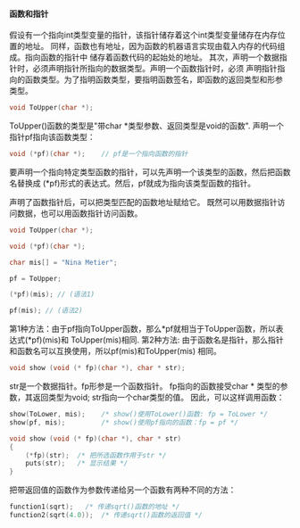 #### 函数和指针
假设有一个指向int类型变量的指针，该指针储存着这个int类型变量储存在内存位置的地址。
同样，函数也有地址，因为函数的机器语言实现由载入内存的代码组成。指向函数的指针中
储存着函数代码的起始处的地址。
其次，声明一个数据指针时，必须声明指针所指向的数据类型。声明一个函数指针时，必须
声明指针指向的函数类型。为了指明函数类型，要指明函数签名，即函数的返回类型和形参
类型。
```c
void ToUpper(char *);
```
ToUpper()函数的类型是"带char *类型参数、返回类型是void的函数".
声明一个指针pf指向该函数类型：
```c
void (*pf)(char *);    // pf是一个指向函数的指针
```

要声明一个指向特定类型函数的指针，可以先声明一个该类型的函数，然后把函数名替换成
(*pf)形式的表达式。然后，pf就成为指向该类型函数的指针。

声明了函数指针后，可以把类型匹配的函数地址赋给它。
既然可以用数据指针访问数据，也可以用函数指针访问函数。
```c
void ToUpper(char *);

void (*pf)(char *);

char mis[] = "Nina Metier";

pf = ToUpper;

(*pf)(mis); // (语法1)

pf(mis); // (语法2)
```
第1种方法：由于pf指向ToUpper函数，那么*pf就相当于ToUpper函数，所以表达式(*pf)(mis)和
ToUpper(mis)相同.
第2种方法: 由于函数名是指针，那么指针和函数名可以互换使用，所以pf(mis)和ToUpper(mis)
相同。

```c
void show (void (* fp)(char *), char * str);
```
str是一个数据指针。fp形参是一个函数指针。
fp指向的函数接受char * 类型的参数，其返回类型为void; str指向一个char类型的值。
因此，可以这样调用函数：
```c
show(ToLower, mis);    /* show()使用ToLower()函数: fp = ToLower */
show(pf, mis);         /* show()使用pf指向的函数：fp = pf */

void show (void (* fp)(char *), char * str)
{
	(*fp)(str);  /* 把所选函数作用于str */
	puts(str);   /* 显示结果 */
}
```

把带返回值的函数作为参数传递给另一个函数有两种不同的方法：
```c
function1(sqrt);   /* 传递sqrt()函数的地址 */
function2(sqrt(4.0));  /* 传递sqrt()函数的返回值 */
```
